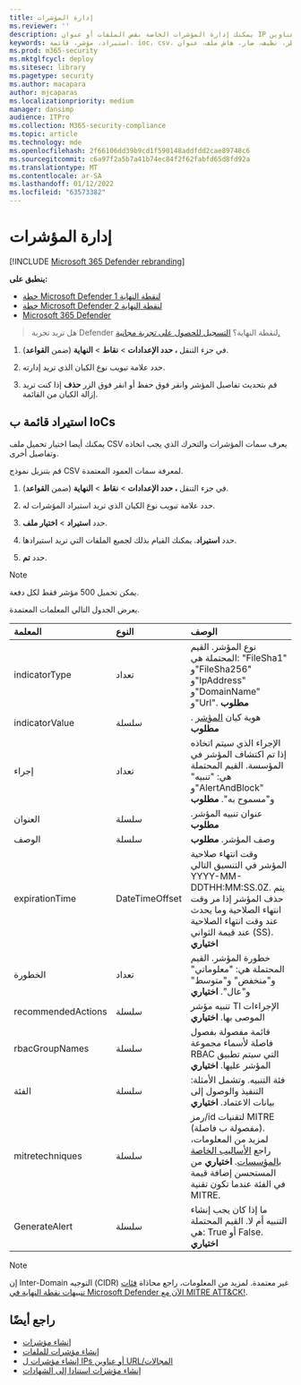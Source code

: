 ```yaml
---
title: إدارة المؤشرات
ms.reviewer: ''
description: يمكنك إدارة المؤشرات الخاصة بقص الملفات أو عنوان IP أو عناوين URL أو المجالات التي تحدد الكشف عن الكيانات ومنعها واستبعادها.
keywords: استيراد، مؤشر، قائمة، ioc، csv، إدارة، مسموح به، حظر، حظر، نظيف، ضار، هاش ملف، عنوان ip، عناوين url، المجال
ms.prod: m365-security
ms.mktglfcycl: deploy
ms.sitesec: library
ms.pagetype: security
ms.author: macapara
author: mjcaparas
ms.localizationpriority: medium
manager: dansimp
audience: ITPro
ms.collection: M365-security-compliance
ms.topic: article
ms.technology: mde
ms.openlocfilehash: 2f66106dd39b9cd1f590148addfdd2cae89748c6
ms.sourcegitcommit: c6a97f2a5b7a41b74ec84f2f62fabfd65d8fd92a
ms.translationtype: MT
ms.contentlocale: ar-SA
ms.lasthandoff: 01/12/2022
ms.locfileid: "63573382"
---
```

# <a name="manage-indicators"></a>إدارة المؤشرات

[!INCLUDE [Microsoft 365 Defender rebranding](../../includes/microsoft-defender.md)]


**ينطبق على:**
- [خطة Microsoft Defender لنقطة النهاية 1](https://go.microsoft.com/fwlink/p/?linkid=2154037)
- [خطة Microsoft Defender لنقطة النهاية 2](https://go.microsoft.com/fwlink/p/?linkid=2154037)
- [Microsoft 365 Defender](https://go.microsoft.com/fwlink/?linkid=2118804)


> هل تريد تجربة Defender لنقطة النهاية؟ [التسجيل للحصول على تجربة مجانية.](https://www.microsoft.com/WindowsForBusiness/windows-atp?ocid=docs-wdatp-automationexclusionlist-abovefoldlink)

1. في جزء التنقل **، حدد الإعدادات** \> **نقاط** \> **النهاية** (ضمن **القواعد**).

2. حدد علامة تبويب نوع الكيان الذي تريد إدارته.

3. قم بتحديث تفاصيل المؤشر وانقر فوق حفظ أو  انقر فوق الزر **حذف** إذا كنت تريد إزالة الكيان من القائمة.

## <a name="import-a-list-of-iocs"></a>استيراد قائمة ب IoCs

يمكنك أيضا اختيار تحميل ملف CSV يعرف سمات المؤشرات والتحرك الذي يجب اتخاذه وتفاصيل أخرى.

قم بتنزيل نموذج CSV لمعرفة سمات العمود المعتمدة.

1. في جزء التنقل **، حدد الإعدادات** \> **نقاط** \> **النهاية** (ضمن **القواعد**).

2. حدد علامة تبويب نوع الكيان الذي تريد استيراد المؤشرات له.

3. حدد **استيراد** \> **اختيار ملف**.

4. حدد **استيراد**. يمكنك القيام بذلك لجميع الملفات التي تريد استيرادها.

5. حدد **تم**.

> [!NOTE]
> يمكن تحميل 500 مؤشر فقط لكل دفعة.

يعرض الجدول التالي المعلمات المعتمدة.

المعلمة|النوع|الوصف
:---|:---|:---
indicatorType|تعداد|نوع المؤشر. القيم المحتملة هي: "FileSha1" و"FileSha256" و"IpAddress" و"DomainName" و"Url". **مطلوب**
indicatorValue|سلسلة|هوية كيان [المؤشر](ti-indicator.md) . **مطلوب**
إجراء|تعداد|الإجراء الذي سيتم اتخاذه إذا تم اكتشاف المؤشر في المؤسسة. القيم المحتملة هي: "تنبيه" و"AlertAndBlock" و"مسموح به". **مطلوب**
العنوان|سلسلة|عنوان تنبيه المؤشر. **مطلوب**
الوصف|سلسلة| وصف المؤشر. **مطلوب**
expirationTime|DateTimeOffset|وقت انتهاء صلاحية المؤشر في التنسيق التالي YYYY-MM-DDTHH:MM:SS.0Z. يتم حذف المؤشر إذا مر وقت انتهاء الصلاحية وما يحدث عند وقت انتهاء الصلاحية عند قيمة الثواني (SS). **اختياري**
الخطورة|تعداد|خطورة المؤشر. القيم المحتملة هي: "معلوماتي" و"منخفض" و"متوسط" و"عال". **اختياري**
recommendedActions|سلسلة|تنبيه مؤشر TI الإجراءات الموصى بها. **اختياري**
rbacGroupNames|سلسلة|قائمة مفصولة بفصول فاصلة لأسماء مجموعة RBAC التي سيتم تطبيق المؤشر عليها. **اختياري**
الفئة|سلسلة|فئة التنبيه. وتشمل الأمثلة: التنفيذ والوصول إلى بيانات الاعتماد. **اختياري**
mitretechniques|سلسلة|رمز/id لتقنيات MITRE (مفصولة ب فاصلة). لمزيد من المعلومات، راجع [الأساليب الخاصة بالمؤسسات](https://attack.mitre.org/tactics/enterprise/). **اختياري** من المستحسن إضافة قيمة في الفئة عندما تكون تقنية MITRE.
GenerateAlert|سلسلة|ما إذا كان يجب إنشاء التنبيه أم لا. القيم المحتملة هي: True أو False. **اختياري**



> [!NOTE]
> إن Inter-Domain التوجيه (CIDR) غير معتمدة.
لمزيد من المعلومات، راجع محاذاة [فئات تنبيهات نقطة النهاية في Microsoft Defender الآن مع MITRE ATT&CK!](https://techcommunity.microsoft.com/t5/microsoft-defender-for-endpoint/microsoft-defender-atp-alert-categories-are-now-aligned-with/ba-p/732748).

## <a name="see-also"></a>راجع أيضًا

- [إنشاء مؤشرات](manage-indicators.md)
- [إنشاء مؤشرات للملفات](indicator-file.md)
- [إنشاء مؤشرات ل IPs أو عناوين URL/المجالات](indicator-ip-domain.md)
- [إنشاء مؤشرات استنادا إلى الشهادات](indicator-certificates.md)
